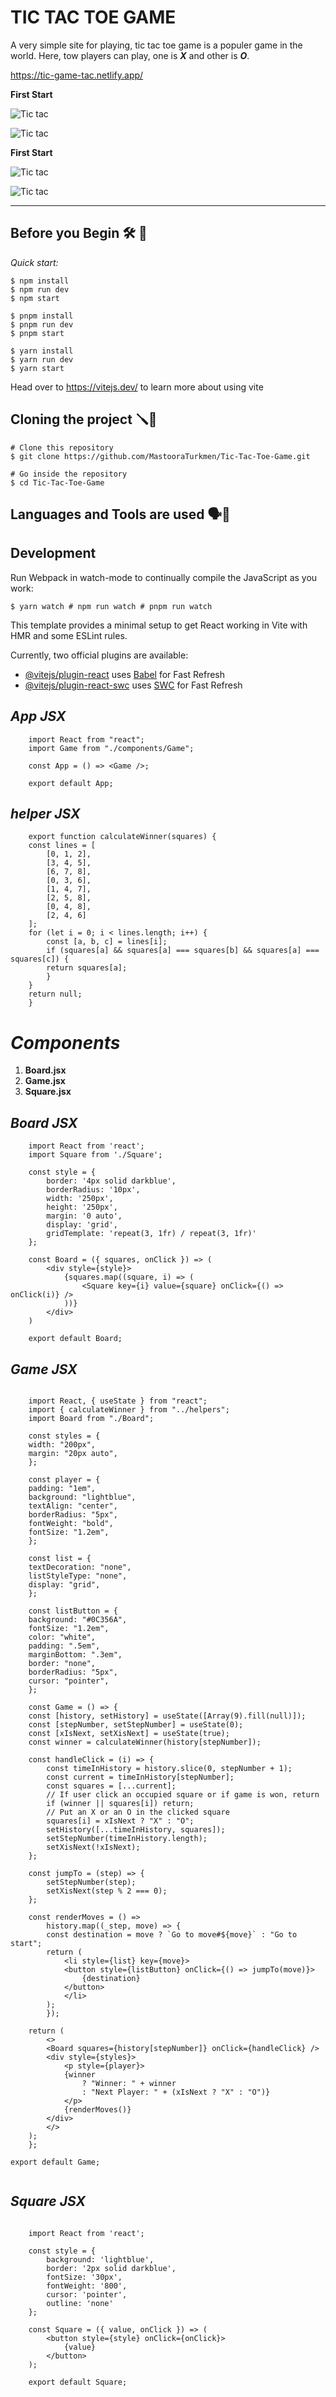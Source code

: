 # TIC TAC TOE GAME

A very simple site for playing, tic tac toe game is a populer game in the world. Here, tow players can play, one is ***X*** and other is ***O***. 

https://tic-game-tac.netlify.app/

**First Start**

![Tic tac](./screenshots/Screenshot-1.png)

![Tic tac](./screenshots/Screenshot-2.png)

**First Start**

![Tic tac](./screenshots/Screenshot-1.png)

![Tic tac](./screenshots/Screenshot-3.png)

------

## Before you Begin 🛠 🔨

_Quick start:_

````
$ npm install
$ npm run dev
$ npm start
````

````
$ pnpm install
$ pnpm run dev
$ pnpm start
````

````
$ yarn install
$ yarn run dev
$ yarn start
````


Head over to https://vitejs.dev/ to learn more about using vite

## Cloning the project 🪛🔨

````
# Clone this repository
$ git clone https://github.com/MastooraTurkmen/Tic-Tac-Toe-Game.git

# Go inside the repository
$ cd Tic-Tac-Toe-Game
````


## Languages and Tools are used 🗣️🔧



## Development

Run Webpack in watch-mode to continually compile the JavaScript as you work:

```
$ yarn watch # npm run watch # pnpm run watch
```

This template provides a minimal setup to get React working in Vite with HMR and some ESLint rules.

Currently, two official plugins are available:

- [@vitejs/plugin-react](https://github.com/vitejs/vite-plugin-react/blob/main/packages/plugin-react/README.md) uses [Babel](https://babeljs.io/) for Fast Refresh
- [@vitejs/plugin-react-swc](https://github.com/vitejs/vite-plugin-react-swc) uses [SWC](https://swc.rs/) for Fast Refresh

## _App JSX_

```
    import React from "react";
    import Game from "./components/Game";

    const App = () => <Game />;

    export default App;

```

## _helper JSX_

```
    export function calculateWinner(squares) {
    const lines = [
        [0, 1, 2],
        [3, 4, 5],
        [6, 7, 8],
        [0, 3, 6],
        [1, 4, 7],
        [2, 5, 8],
        [0, 4, 8],
        [2, 4, 6]
    ];
    for (let i = 0; i < lines.length; i++) {
        const [a, b, c] = lines[i];
        if (squares[a] && squares[a] === squares[b] && squares[a] === squares[c]) {
        return squares[a];
        }
    }
    return null;
    }

```

# _Components_

1. **Board.jsx**
2. **Game.jsx**
3. **Square.jsx**

## _Board JSX_

```
    import React from 'react';
    import Square from './Square';

    const style = {
        border: '4px solid darkblue',
        borderRadius: '10px',
        width: '250px',
        height: '250px',
        margin: '0 auto',
        display: 'grid',
        gridTemplate: 'repeat(3, 1fr) / repeat(3, 1fr)'
    };

    const Board = ({ squares, onClick }) => (
        <div style={style}>
            {squares.map((square, i) => (
                <Square key={i} value={square} onClick={() => onClick(i)} />
            ))}
        </div>
    )

    export default Board;

```

## _Game JSX_

```

    import React, { useState } from "react";
    import { calculateWinner } from "../helpers";
    import Board from "./Board";

    const styles = {
    width: "200px",
    margin: "20px auto",
    };

    const player = {
    padding: "1em",
    background: "lightblue",
    textAlign: "center",
    borderRadius: "5px",
    fontWeight: "bold",
    fontSize: "1.2em",
    };

    const list = {
    textDecoration: "none",
    listStyleType: "none",
    display: "grid",
    };

    const listButton = {
    background: "#0C356A",
    fontSize: "1.2em",
    color: "white",
    padding: ".5em",
    marginBottom: ".3em",
    border: "none",
    borderRadius: "5px",
    cursor: "pointer",
    };

    const Game = () => {
    const [history, setHistory] = useState([Array(9).fill(null)]);
    const [stepNumber, setStepNumber] = useState(0);
    const [xIsNext, setXisNext] = useState(true);
    const winner = calculateWinner(history[stepNumber]);

    const handleClick = (i) => {
        const timeInHistory = history.slice(0, stepNumber + 1);
        const current = timeInHistory[stepNumber];
        const squares = [...current];
        // If user click an occupied square or if game is won, return
        if (winner || squares[i]) return;
        // Put an X or an O in the clicked square
        squares[i] = xIsNext ? "X" : "O";
        setHistory([...timeInHistory, squares]);
        setStepNumber(timeInHistory.length);
        setXisNext(!xIsNext);
    };

    const jumpTo = (step) => {
        setStepNumber(step);
        setXisNext(step % 2 === 0);
    };

    const renderMoves = () =>
        history.map((_step, move) => {
        const destination = move ? `Go to move#${move}` : "Go to start";
        return (
            <li style={list} key={move}>
            <button style={listButton} onClick={() => jumpTo(move)}>
                {destination}
            </button>
            </li>
        );
        });

    return (
        <>
        <Board squares={history[stepNumber]} onClick={handleClick} />
        <div style={styles}>
            <p style={player}>
            {winner
                ? "Winner: " + winner
                : "Next Player: " + (xIsNext ? "X" : "O")}
            </p>
            {renderMoves()}
        </div>
        </>
    );
    };

export default Game;


```

## _Square JSX_

```

    import React from 'react';

    const style = {
        background: 'lightblue',
        border: '2px solid darkblue',
        fontSize: '30px',
        fontWeight: '800',
        cursor: 'pointer',
        outline: 'none'
    };

    const Square = ({ value, onClick }) => (
        <button style={style} onClick={onClick}>
            {value}
        </button>
    );

    export default Square;

```
